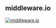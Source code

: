 ## middleware.io

[![middleware.io](https://img.youtube.com/vi/SXWescUAiUg/0.jpg)](https://www.youtube.com/watch?v=SXWescUAiUg)
